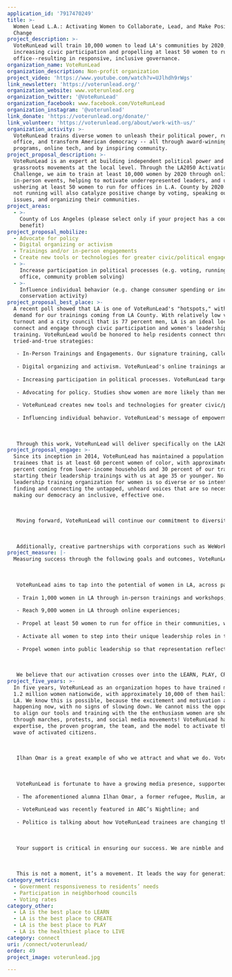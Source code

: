 ```yaml
---
application_id: '7917470249'
title: >-
  Women Lead L.A.: Activating Women to Collaborate, Lead, and Make Positive
  Change
project_description: >-
  VoteRunLead will train 10,000 women to lead LA's communities by 2020,
  increasing civic participation and propelling at least 50 women to run for
  office--resulting in responsive, inclusive governance.
organization_name: VoteRunLead
organization_description: Non-profit organization
project_video: 'https://www.youtube.com/watch?v=UJlhdh9rWgs'
link_newsletter: 'https://voterunlead.org/'
organization_website: www.voterunlead.org
organization_twitter: '@VoteRunLead'
organization_facebook: www.facebook.com/VoteRunLead
organization_instagram: '@voterunlead'
link_donate: 'https://voterunlead.org/donate/'
link_volunteer: 'https://voterunlead.org/about/work-with-us/'
organization_activity: >-
  VoteRunLead trains diverse women to unleash their political power, run for
  office, and transform American democracy -- all through award-winning
  programs, online tech, and by inspiring community.
project_proposal_description: >-
  VoteRunLead is an expert at building independent political power and
  grassroots movements at the local level. Through the LA2050 Activation
  Challenge, we aim to train at least 10,000 women by 2020 through online and
  in-person events, helping to motivate underrepresented leaders, and ultimately
  ushering at least 50 women to run for offices in L.A. County by 2020. Women
  not running will also catalyze positive change by voting, speaking out on
  issues, and organizing their communities.
project_areas:
  - >-
    County of Los Angeles (please select only if your project has a countywide
    benefit)
project_proposal_mobilize:
  - Advocate for policy
  - Digital organizing or activism
  - Trainings and/or in-person engagements
  - Create new tools or technologies for greater civic/political engagement
  - >-
    Increase participation in political processes (e.g. voting, running for
    office, community problem solving)
  - >-
    Influence individual behavior (e.g. change consumer spending or increase
    conservation activity)
project_proposal_best_place: >-
  A recent poll showed that LA is one of VoteRunLead's "hotspots," with a huge
  demand for our trainings coming from LA County. With relatively low voter
  turnout and a city council that is 77 percent men, LA is an ideal location to
  connect and engage through civic participation and women's leadership
  training. VoteRunLead would be honored to help residents connect through our
  tried-and-true strategies: 
   
   - In-Person Trainings and Engagements. Our signature training, called "Run As You Are," is a six-point curriculum covering key ways for women to develop and execute their public leadership skills, including 1) Confidence & Qualifications; 2) Campaigns & Elections; 3) Government & Civic Literacy; 4) Practice & Feedback Cycles; 5) People & Networks; and 6) Reputation & Impact. Evaluations of these award-winning trainings show that women emerge with greater knowledge and confidence, committed to the path to lead. 
   
   - Digital organizing and activism. VoteRunLead's online trainings and workshops provide an opportunity for leaders to learn from anywhere, on their own schedules. In 2017, 6500+ views of our curriculum demonstrate that women are willing to partake in online experiences, and our social media network of nearly 20,000 individuals is active, engaged, and supportive. 
   
   - Increasing participation in political processes. VoteRunLead targets women to run for office between now and 2020; specifically, those who are underrepresented: women of color, younger women, women with lower incomes -- and they are eager to lead. Our data shows that our trainings are effective: In November 2017 elections, we had 49 women on the ballots across the country (a similar organization, 6x the size of VoteRunLead, had 55 women running). Nearly 70% of our candidates won their elections, including 70% of *first-time* candidates (statistics show that usually, first-timers win 10% of the time) and 39% were women of color. And, even if trainees don't run, they vote. 
   
   - Advocating for policy. Studies show women are more likely than men to pass a bill and work in a bipartisan manner. Our alumnae pass pay equity bills, bring long-ignored issues to the fore, and advocate for vulnerable populations. Nonpartisan VoteRunLead welcomes women of all backgrounds and beliefs, speaking to all parties and millennials who often claim no party affiliation.
   
   - VoteRunLead creates new tools and technologies for greater civic/political engagement. As mentioned above, VoteRunLead has an engaged online community and aims to expand online tools. 
   
   - Influencing individual behavior. VoteRunLead's message of empowerment and collaboration impacts women not only on a systemic level, but also on an individual one, which opens new doors in their everyday lives. 
   
   
   
   Through this work, VoteRunLead will deliver specifically on the LA2050 metric to increase participation in neighborhood councils, training and propelling women into office to create a more responsive governance that addresses residents' needs.
project_proposal_engage: >-
  Since its inception in 2014, VoteRunLead has maintained a population of
  trainees that is at least 60 percent women of color, with approximately 25
  percent coming from lower-income households and 30 percent of our trainees
  starting their leadership trainings with us at age 35 or younger. No other
  leadership training organization for women is so diverse or so intent on
  finding and connecting the untapped, unheard voices that are so necessary to
  making our democracy an inclusive, effective one. 
   
   
   
   Moving forward, VoteRunLead will continue our commitment to diversity and inclusion, ensuring that the next waves of leaders are truly representative of the population. To do so, we will continue the strategies and tactics that have been so effective to date, partnering with like-minded organizations that focus on recruitment of diverse voices, such as Higher Heights, IGNITE, 9 to 5 Working Women, Gamma Phi Delta sorority, MomsRising.org, and more. We will also bring in additional partners to reach women from different backgrounds, races, ethnicities, sexual orientations, and political affiliations, to bring the full perspectives and power of women leaders forward. 
   
   
   
   Additionally, creative partnerships with corporations such as WeWork, wherein space is donated for trainings and workshops, connect VoteRunLead to reach entrepreneurs, movers, and shakers in communities across the country.
project_measure: |-
  Measuring success through the following goals and outcomes, VoteRunLead will: 
   
   
   
   VoteRunLead aims to tap into the potential of women in LA, across party lines, who are motivated to and ready to lead. By 2020 (during the grant term), the organization aims to: 
   
   - Train 1,000 women in LA through in-person trainings and workshops; 
   
   - Reach 9,000 women in LA through online experiences; 
   
   - Propel at least 50 women to run for office in their communities, whether through elections on the school board, city council, etc. and through appointed positions; 
   
   - Activate all women to step into their unique leadership roles in their communities, joining the ranks of motivated citizens who connect and improve their city and county; and 
   
   - Propel women into public leadership so that representation reflects the actual population (currently, 51 percent of the U.S. is women; about 40 percent are women of color, but approximately 80 percent of government is led by men, and they are overwhelmingly white men). 
   
   
   
   We believe that our activation crosses over into the LEARN, PLAY, CREATE, and LIVE areas as well. Through VoteRunLead trainings, women are encouraged to articulate what they value and explore how they can realize those values in their communities. Thus, even if an alumna doesn't run for office, she may take it upon herself to become an entrepreneur, engage with her child's school, and/or advocate for green spaces and healthy environments.
project_five_years: >-
  In five years, VoteRunLead as an organization hopes to have trained more than
  1.2 million women nationwide, with approximately 10,000 of them hailing from
  LA. We know this is possible, because the excitement and motivation are
  happening now, with no signs of slowing down. We cannot miss the opportunity
  to align our tools and training with the the enthusiasm women are showing
  through marches, protests, and social media movements! VoteRunLead has the
  expertise, the proven program, the team, and the model to activate the next
  wave of activated citizens. 
   
   
   
   Ilhan Omar is a great example of who we attract and what we do. VoteRunLead was founded in Minnesota and works regularly there to provide trainings. Omar is currently a MN State Representative, who trained with VoteRunLead for years, solving work/life challenges as we provided scholarships and child care--because we know that’s what it takes for women to be able to run. With training, personal meetings with our experts, and our nationwide support network, Omar has become a nationally recognized leader, the first Somali-American legislator, and a trainer for VoteRunLead. We’re shifting the story that women cannot or should not lead, and making it possible for women to do so en masse. We would love to create this kind of success in LA. 
   
   
   
   VoteRunLead is fortunate to have a growing media presence, supported by an active network of trainees, alumnae, and experts who live our message of empowerment and inclusivity. These women sit on school boards and in state houses across America, are racially and ethnically diverse, and come from both rural and urban areas. Recent media coverage includes: 
   
   - The aforementioned alumna Ilhan Omar, a former refugee, Muslim, and mother of three was profiled in Time magazine’s “Firsts” series. She was also featured by NPR, BBC, and NBC (all searchable online); 
   
   - VoteRunLead was recently featured in ABC’s Nightline; and
   
   - Politico is talking about how VoteRunLead trainees are changing the game. 
   
   
   
   Your support is critical in ensuring our success. We are nimble and tech-savvy, well-known for the racial and ethnic diversity of our leaders and alumnae. We have a proven curriculum, a track record of significant “wins,” a network of powerful individuals and partnerships, and an engaged, diverse group of 10,000+ new women ready to vote, run, and lead. We are eager to make a seismic impact on the political practice and policies in LA, to include all voices and create equal opportunity. Yet we need innovative opportunities such as LA2050 in order to make this happen.
   
   
   
   This is not a moment, it’s a movement. It leads the way for generations of women and girls who will be civically minded and politically active, and this movement includes all of us. We are ready to activate LA!
category_metrics:
  - Government responsiveness to residents’ needs
  - Participation in neighborhood councils
  - Voting rates
category_other:
  - LA is the best place to LEARN
  - LA is the best place to CREATE
  - LA is the best place to PLAY
  - LA is the healthiest place to LIVE
category: connect
uri: /connect/voterunlead/
order: 49
project_image: voterunlead.jpg

---
```

